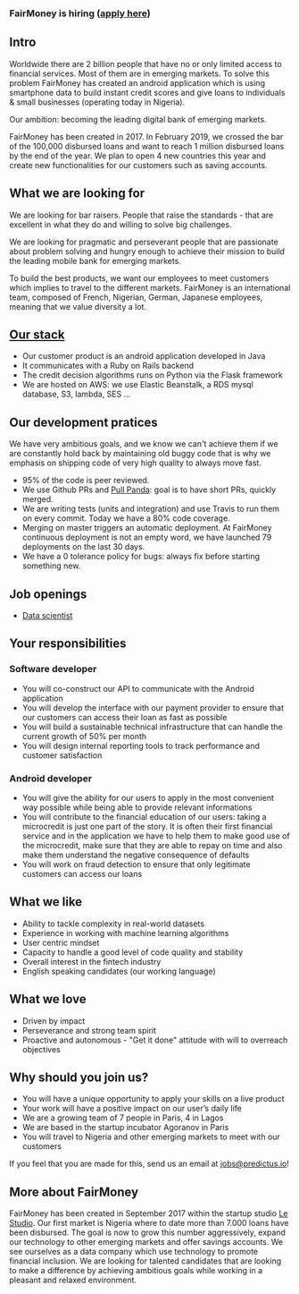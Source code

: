 ### FairMoney is hiring ([apply here](https://www.welcometothejungle.co/en/companies/fairmoney))

## Intro
Worldwide there are 2 billion people that have no or only limited access to financial services. Most of them are in emerging markets. To solve this problem FairMoney has created an android application which is using smartphone data to build instant credit scores and give loans to individuals & small businesses (operating today in Nigeria).

Our ambition: becoming the leading digital bank of emerging markets.

FairMoney has been created in 2017. In February 2019, we crossed the bar of the 100,000 disbursed loans and want to reach 1 million disbursed loans by the end of the year. We plan to open 4 new countries this year and create new functionalities for our customers such as saving accounts.

## What we are looking for
We are looking for bar raisers. People that raise the standards - that are excellent in what they do and willing to solve big challenges.

We are looking for pragmatic and perseverant people that are passionate about problem solving and hungry enough to achieve their mission to build the leading mobile bank for emerging markets.

To build the best products, we want our employees to meet customers which implies to travel to the different markets. FairMoney is an international team, composed of French, Nigerian, German, Japanese employees, meaning that we value diversity a lot.

## [Our stack](https://stackshare.io/predictus/predictus/)
- Our customer product is an android application developed in Java
- It communicates with a Ruby on Rails backend
- The credit decision algorithms runs on Python via the Flask framework
- We are hosted on AWS: we use Elastic Beanstalk, a RDS mysql database, S3, lambda, SES ...

## Our development pratices
We have very ambitious goals, and we know we can't achieve them if we are constantly hold back by maintaining old buggy code that is why we emphasis on shipping code of very high quality to always move fast.
- 95% of the code is peer reviewed.
- We use Github PRs and [Pull Panda](https://pullreminders.com/): goal is to have short PRs, quickly merged.
- We are writing tests (units and integration) and use Travis to run them on every commit. Today we have a 80% code coverage.
- Merging on master triggers an automatic deployment. At FairMoney continuous deployment is not an empty word, we have launched 79 deployments on the last 30 days.
- We have a 0 tolerance policy for bugs: always fix before starting something new.

## Job openings
- [Data scientist](https://github.com/predictus/jobs/blob/master/data_scientist.md)

## Your responsibilities
### Software developer
- You will co-construct our API to communicate with the Android application
- You will develop the interface with our payment provider to ensure that our customers can access their loan as fast as possible
- You will build a sustainable technical infrastructure that can handle the current growth of 50% per month
- You will design internal reporting tools to track performance and customer satisfaction

### Android developer
- You will give the ability for our users to apply in the most convenient way possible while being able to provide relevant informations
- You will contribute to the financial education of our users: taking a microcredit is just one part of the story. It is often their first financial service and in the application we have to help them to make good use of the microcredit, make sure that they are able to repay on time and also make them understand the negative consequence of defaults
- You will work on fraud detection to ensure that only legitimate customers can access our loans

## What we like
- Ability to tackle complexity in real-world datasets
- Experience in working with machine learning algorithms
- User centric mindset
- Capacity to handle a good level of code quality and stability
- Overall interest in the fintech industry
- English speaking candidates (our working language)

## What we love
- Driven by impact
- Perseverance and strong team spirit
- Proactive and autonomous - "Get it done" attitude with will to overreach objectives

## Why should you join us?
- You will have a unique opportunity to apply your skills on a live product
- Your work will have a positive impact on our user’s daily life
- We are a growing team of 7 people in Paris, 4 in Lagos
- We are based in the startup incubator Agoranov in Paris
- You will travel to Nigeria and other emerging markets to meet with our customers

If you feel that you are made for this, send us an email at jobs@predictus.io!

## More about FairMoney
FairMoney has been created in September 2017 within the startup studio [Le Studio](https://www.linkedin.com/company/le-studio-vc/). Our first market is Nigeria where to date more than 7.000 loans have been disbursed. The goal is now to grow this number aggressively, expand our technology to other emerging markets and offer savings accounts. We see ourselves as a data company which use technology to promote financial inclusion. We are looking for talented candidates that are looking to make a difference by achieving ambitious goals while working in a pleasant and relaxed environment.
